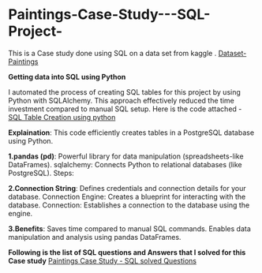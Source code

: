 # Paintings-Case-Study---SQL-Project-

This is a Case study done using SQL on a data set from kaggle . [Dataset- Paintings](https://www.kaggle.com/datasets/mexwell/famous-paintings)

**Getting data into SQL using Python**

I automated the process of creating SQL tables for this project by using Python with SQLAlchemy. This approach effectively reduced the time investment compared to manual SQL setup.
Here is the code attached - [SQL Table Creation using python](https://github.com/Pearl2307/Paintings-Case-Study---SQL-Project-/blob/main/Python%20to%20SQL%20.ipynb)

**Explaination**: This code efficiently creates tables in a PostgreSQL database using Python.

**1.pandas (pd)**: Powerful library for data manipulation (spreadsheets-like DataFrames).
sqlalchemy: Connects Python to relational databases (like PostgreSQL).
Steps:

**2.Connection String**: Defines credentials and connection details for your database.
Connection Engine: Creates a blueprint for interacting with the database.
Connection: Establishes a connection to the database using the engine.

**3.Benefits**:
Saves time compared to manual SQL commands.
Enables data manipulation and analysis using pandas DataFrames.

**Following is the list of SQL questions and Answers that I solved for this Case study**
[Paintings Case Study - SQL solved Questions](https://github.com/Pearl2307/Paintings-Case-Study---SQL-Project-/blob/main/Paintings%20SQL%20solved.sql)
